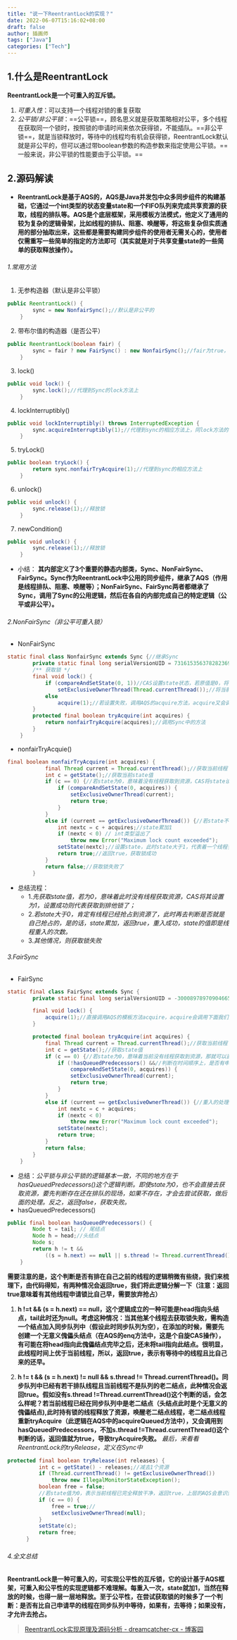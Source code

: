 ```yaml
---
title: "说一下ReentrantLock的实现？"
date: 2022-06-07T15:16:02+08:00
draft: false
author: 插画师
tags: ["Java"]
categories: ["Tech"]
---
```


## 1.什么是ReentrantLock
**ReentrantLock是一个可重入的互斥锁。**
1. *可重入性*：可以支持一个线程对锁的重复获取
2. *公平锁/非公平锁*：==公平锁==，顾名思义就是获取策略相对公平，多个线程在获取同一个锁时，按照锁的申请时间来依次获得锁，不能插队。==非公平锁==，就是当锁释放时，等待中的线程均有机会获得锁，ReentrantLock默认就是非公平的，但可以通过带boolean参数的构造参数来指定使用公平锁。==一般来说，非公平锁的性能要由于公平锁。==

## 2.源码解读
- **ReentrantLock是基于AQS的，AQS是Java并发包中众多同步组件的构建基础，它通过一个int类型的状态变量state和一个FIFO队列来完成共享资源的获取，线程的排队等。AQS是个底层框架，采用模板方法模式，他定义了通用的较为复杂的逻辑骨架，比如线程的排队、阻塞、唤醒等，将这些复杂但实质通用的部分抽取出来，这些都是需要构建同步组件的使用者无需关心的，使用者仅需重写一些简单的指定的方法即可（其实就是对于共享变量state的一些简单的获取释放操作）。**

###### 1.常用方法
1. 无参构造器（默认是非公平锁）
```Java
public ReentrantLock() {
        sync = new NonfairSync();//默认是非公平的
    }
```
2. 带布尔值的构造器（是否公平）
```Java
public ReentrantLock(boolean fair) {
        sync = fair ? new FairSync() : new NonfairSync();//fair为true，公平锁；反之，非公平锁
    }
```
3. lock()
```Java
public void lock() {
        sync.lock();//代理到Sync的lock方法上
    }
```
4. lockInterruptibly()
```Java
public void lockInterruptibly() throws InterruptedException {
        sync.acquireInterruptibly(1);//代理到sync的相应方法上，同lock方法的区别是此方法响应中断
    }
```
5. tryLock()
```Java
public boolean tryLock() {
        return sync.nonfairTryAcquire(1);//代理到sync的相应方法上
    }
```
6. unlock()
```Java
public void unlock() {
        sync.release(1);//释放锁
    }
```
7. newCondition()
```Java
public void unlock() {
        sync.release(1);//释放锁
    }
```
- 小结： **其内部定义了3个重要的静态内部类，Sync、NonFairSync、FairSync。Sync作为ReentrantLock中公用的同步组件，继承了AQS（作用是线程排队、阻塞、唤醒等）；NonFairSync、FairSync两者都继承了Sync，调用了Sync的公用逻辑，然后在各自的内部完成自己的特定逻辑（公平或非公平）。**

###### 2.NonFairSync（非公平可重入锁）
- NonFairSync
```Java
static final class NonfairSync extends Sync {//继承Sync
        private static final long serialVersionUID = 7316153563782823691L;
        /** 获取锁 */
        final void lock() {
            if (compareAndSetState(0, 1))//CAS设置state状态，若原值是0，将其置为1
                setExclusiveOwnerThread(Thread.currentThread());//将当前线程标记为已持有锁
            else
                acquire(1);//若设置失败，调用AQS的acquire方法，acquire又会调用我们下面重写的tryAcquire方法。这里说的调用失败有两种情况：1当前没有线程获取到资源，state为0，但是将state由0设置为1的时候，其他线程抢占资源，将state修改了，导致了CAS失败；2 state原本就不为0，也就是已经有线程获取到资源了，有可能是别的线程获取到资源，也有可能是当前线程获取的，这时线程又重复去获取，所以去tryAcquire中的nonfairTryAcquire我们应该就能看到可重入的实现逻辑了。
        }
        protected final boolean tryAcquire(int acquires) {
            return nonfairTryAcquire(acquires);//调用Sync中的方法
        }
    }
```
- nonfairTryAcquie()
```Java
final boolean nonfairTryAcquire(int acquires) {
            final Thread current = Thread.currentThread();//获取当前线程
            int c = getState();//获取当前state值
            if (c == 0) {//若state为0，意味着没有线程获取到资源，CAS将state设置为1，并将当前线程标记我获取到排他锁的线程，返回true
                if (compareAndSetState(0, acquires)) {
                    setExclusiveOwnerThread(current);
                    return true;
                }
            }
            else if (current == getExclusiveOwnerThread()) {//若state不为0，但是持有锁的线程是当前线程
                int nextc = c + acquires;//state累加1
                if (nextc < 0) // int类型溢出了
                    throw new Error("Maximum lock count exceeded");
                setState(nextc);//设置state，此时state大于1，代表着一个线程多次获锁，state的值即是线程重入的次数
                return true;//返回true，获取锁成功
            }
            return false;//获取锁失败了
        }
```
- 总结流程：
	- 1.*先获取state值，若为0，意味着此时没有线程获取资源，CAS将其设置为1，设置成功则代表获取到排他锁了；*
	- 2.*若state大于0，肯定有线程已经抢占到资源了，此时再去判断是否就是自己抢占的，是的话，state累加，返回true，重入成功，state的值即是线程重入的次数。*
	- 3.*其他情况，则获取锁失败*

###### 3.FairSync
- FairSync
```Java
static final class FairSync extends Sync {
        private static final long serialVersionUID = -3000897897090466540L;

        final void lock() {
            acquire(1);//直接调用AQS的模板方法acquire，acquire会调用下面我们重写的这个tryAcquire
        }

        protected final boolean tryAcquire(int acquires) {
            final Thread current = Thread.currentThread();//获取当前线程
            int c = getState();//获取state值
            if (c == 0) {//若state为0，意味着当前没有线程获取到资源，那就可以直接获取资源了吗？NO!这不就跟之前的非公平锁的逻辑一样了嘛。看下面的逻辑
                if (!hasQueuedPredecessors() &&//判断在时间顺序上，是否有申请锁排在自己之前的线程，若没有，才能去获取，CAS设置state，并标记当前线程为持有排他锁的线程；反之，不能获取！这即是公平的处理方式。
                    compareAndSetState(0, acquires)) {
                    setExclusiveOwnerThread(current);
                    return true;
                }
            }
            else if (current == getExclusiveOwnerThread()) {//重入的处理逻辑，与上文一致，不再赘述
                int nextc = c + acquires;
                if (nextc < 0)
                    throw new Error("Maximum lock count exceeded");
                setState(nextc);
                return true;
            }
            return false;
        }
    }
```
 - 总结：*公平锁与非公平锁的逻辑基本一致，不同的地方在于hasQueuedPredecessors()这个逻辑判断。即使state为0，也不会直接去获取资源，要先判断存在还在排队的现场，如果不存在，才会去尝试获取，做后面的处理。反之，返回false，获取失败。*
- hasQueuedPredecessors()
```Java
public final boolean hasQueuedPredecessors() {
        Node t = tail; // 尾结点
        Node h = head;//头结点
        Node s;
        return h != t &&
            ((s = h.next) == null || s.thread != Thread.currentThread());//判断是否有排在自己之前的线程
    }
```
**需要注意的是，这个判断是否有排在自己之前的线程的逻辑稍微有些绕，我们来梳理下，由代码得知，有两种情况会返回true，我们将此逻辑分解一下（注意：返回true意味着有其他线程申请锁比自己早，需要放弃抢占）**

  1. **h !=t && (s = h.next) == null，这个逻辑成立的一种可能是head指向头结点，tail此时还为null。考虑这种情况：当其他某个线程去获取锁失败，需构造一个结点加入同步队列中（假设此时同步队列为空），在添加的时候，需要先创建一个无意义傀儡头结点（在AQS的enq方法中，这是个自旋CAS操作），有可能在将head指向此傀儡结点完毕之后，还未将tail指向此结点。很明显，此线程时间上优于当前线程，所以，返回true，表示有等待中的线程且比自己来的还早。**

       

  2. **h != t && (s = h.next) != null && s.thread != Thread.currentThread()。同步队列中已经有若干排队线程且当前线程不是队列的老二结点，此种情况会返回true。假如没有s.thread !=Thread.currentThread()这个判断的话，会怎么样呢？若当前线程已经在同步队列中是老二结点（头结点此时是个无意义的傀儡结点),此时持有锁的线程释放了资源，唤醒老二结点线程，老二结点线程重新tryAcquire（此逻辑在AQS中的acquireQueued方法中），又会调用到hasQueuedPredecessors，不加s.thread !=Thread.currentThread()这个判断的话，返回值就为true，导致tryAcquire失败。**
       *最后，来看看ReentrantLock的tryRelease，定义在Sync中*
  ```Java
protected final boolean tryRelease(int releases) {
            int c = getState() - releases;//减去1个资源
            if (Thread.currentThread() != getExclusiveOwnerThread())
                throw new IllegalMonitorStateException();
            boolean free = false;
            //若state值为0，表示当前线程已完全释放干净，返回true，上层的AQS会意识到资源已空出。若不为0，则表示线程还占有资源，只不过将此次重入的资源的释放了而已，返回false。
            if (c == 0) {
                free = true;//
                setExclusiveOwnerThread(null);
            }
            setState(c);
            return free;
        }
  ```
###### 4.全文总结
**ReentrantLock是一种可重入的，可实现公平性的互斥锁，它的设计基于AQS框架，可重入和公平性的实现逻辑都不难理解。每重入一次，state就加1，当然在释放的时候，也得一层一层地释放。至于公平性，在尝试获取锁的时候多了一个判断：是否有比自己申请早的线程在同步队列中等待，如果有，去等待；如果没有，才允许去抢占。**

> [ReentrantLock实现原理及源码分析 - dreamcatcher-cx - 博客园](https://www.cnblogs.com/chengxiao/p/7255941.html)
